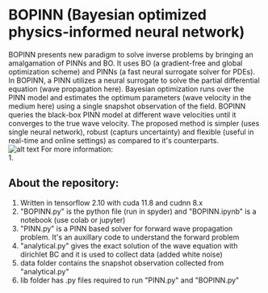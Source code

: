 # BOPINN (Bayesian optimized physics-informed neural network)
BOPINN presents new paradigm to solve inverse problems by bringing an amalgamation of PINNs and BO. It uses BO (a gradient-free and global optimization scheme) and PINNs (a fast neural surrogate solver for PDEs). In BOPINN, a PINN utilizes a neural surrogate to solve the partial differential equation (wave propagation here). Bayesian optimization runs over the PINN model and estimates the optimum parameters (wave velocity in the medium here) using a single snapshot observation of the field. BOPINN queries the black-box PINN model at different wave velocities until it converges to the true wave velocity. The proposed method is simpler (uses single neural network), robust (capturs uncertainty) and flexible (useful in real-time and online settings) as compared to it's counterparts.  
![alt text](https://github.com/mahindrautela/BOPINN/tree/main/images/BOPINNalgo.PNG)
For more information:  
1. 

## About the repository:
1. Written in tensorflow 2.10 with cuda 11.8 and cudnn 8.x
2. "BOPINN.py" is the python file (run in spyder) and "BOPINN.ipynb" is a notebook (use colab or jupyter)
3. "PINN.py" is a PINN based solver for forward wave propagation problem. It's an auxillary code to understand the forward problem
4. "analytical.py" gives the exact solution of the wave equation with dirichlet BC and it is used to collect data (added white noise)  
5. data folder contains the snapshot observation collected from "analytical.py"  
6. lib folder has .py files required to run "PINN.py" and "BOPINN.py"

